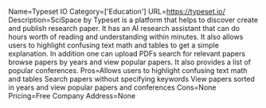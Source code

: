 Name=Typeset IO
Category=['Education']
URL=https://typeset.io/
Description=SciSpace by Typeset is a platform that helps to discover create and publish research paper. It has an AI research assistant that can do hours worth of reading and understanding within minutes. It also allows users to highlight confusing text math and tables to get a simple explanation. In addition one can upload PDFs search for relevant papers browse papers by years and view popular papers. It also provides a list of popular conferences.
Pros=Allows users to highlight confusing text math and tables Search papers without specifying keywords View papers sorted in years and view popular papers and conferences
Cons=None
Pricing=Free
Company Address=None

